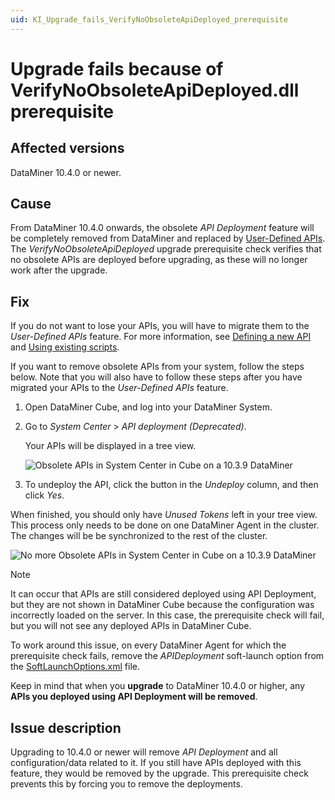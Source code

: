 ```yaml
---
uid: KI_Upgrade_fails_VerifyNoObsoleteApiDeployed_prerequisite
---
```


# Upgrade fails because of VerifyNoObsoleteApiDeployed.dll prerequisite

## Affected versions

DataMiner 10.4.0 or newer.

## Cause

From DataMiner 10.4.0 onwards, the obsolete *API Deployment* feature will be completely removed from DataMiner and replaced by [User-Defined APIs](xref:UD_APIs). The *VerifyNoObsoleteApiDeployed* upgrade prerequisite check verifies that no obsolete APIs are deployed before upgrading, as these will no longer work after the upgrade.

## Fix

If you do not want to lose your APIs, you will have to migrate them to the *User-Defined APIs* feature. For more information, see [Defining a new API](xref:UD_APIs_Define_New_API) and [Using existing scripts](xref:UD_APIs_Using_existing_scripts).

If you want to remove obsolete APIs from your system, follow the steps below. Note that you will also have to follow these steps after you have migrated your APIs to the *User-Defined APIs* feature.

1. Open DataMiner Cube, and log into your DataMiner System.

1. Go to *System Center* > *API deployment (Deprecated)*.

   Your APIs will be displayed in a tree view.

   ![Obsolete APIs in System Center in Cube on a 10.3.9 DataMiner](~/user-guide/images/UDAPIS_Migration_1.jpg)

1. To undeploy the API, click the button in the *Undeploy* column, and then click *Yes*.

When finished, you should only have *Unused Tokens* left in your tree view. This process only needs to be done on one DataMiner Agent in the cluster. The changes will be be synchronized to the rest of the cluster.

![No more Obsolete APIs in System Center in Cube on a 10.3.9 DataMiner](~/user-guide/images/UDAPIS_Migration_2.jpg)

> [!NOTE]
> It can occur that APIs are still considered deployed using API Deployment, but they are not shown in DataMiner Cube because the configuration was incorrectly loaded on the server. In this case, the prerequisite check will fail, but you will not see any deployed APIs in DataMiner Cube.
>
> To work around this issue, on every DataMiner Agent for which the prerequisite check fails, remove the *APIDeployment* soft-launch option from the [SoftLaunchOptions.xml](xref:Overview_of_Soft_Launch_Options) file.
>
> Keep in mind that when you **upgrade** to DataMiner 10.4.0 or higher, any **APIs you deployed using API Deployment will be removed**.

## Issue description

Upgrading to 10.4.0 or newer will remove *API Deployment* and all configuration/data related to it. If you still have APIs deployed with this feature, they would be removed by the upgrade. This prerequisite check prevents this by forcing you to remove the deployments.
